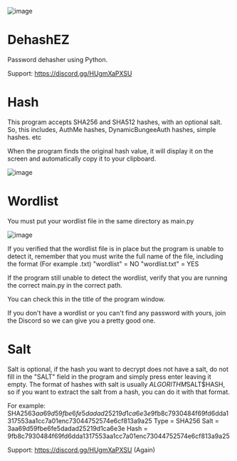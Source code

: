 ![image](https://github.com/user-attachments/assets/445aa3b4-decc-4003-a023-4db7dfd36fe8)

# DehashEZ

Password dehasher using Python.

Support: https://discord.gg/HUgmXaPXSU


# Hash

This program accepts SHA256 and SHA512 hashes, with an optional salt.
So, this includes, AuthMe hashes, DynamicBungeeAuth hashes, simple hashes. etc

When the program finds the original hash value, it will display it on the screen and automatically copy it to your clipboard.

![image](https://github.com/user-attachments/assets/6ca3734a-a46b-408f-870f-be70c86d665b)



# Wordlist
You must put your wordlist file in the same directory as main.py

![image](https://github.com/user-attachments/assets/93f1779c-ca10-43cc-9f94-f95e2b1df013)


If you verified that the wordlist file is in place but the program is unable to detect it, remember that you must write the full name of the file, including the format (For example .txt)
"wordlist" = NO
"wordlist.txt" = YES

If the program still unable to detect the wordlist, verify that you are running the correct main.py in the correct path. 

You can check this in the title of the program window.

If you don't have a wordlist or you can't find any password with yours, join the Discord so we can give you a pretty good one.


# Salt

Salt is optional, if the hash you want to decrypt does not have a salt, do not fill in the "SALT" field in the program and simply press enter leaving it empty.
The format of hashes with salt is usually $ALGORITHM$SALT$HASH, so if you want to extract the salt from a hash, you can do it with that format.

For example: SHA256$3aa69d59fbe6fe5dadad25219d1ca6e3e$9fb8c7930484f69fd6dda1317553aa1cc7a01enc73044752574e6cf813a9a25
Type = SHA256
Salt = 3aa69d59fbe6fe5dadad25219d1ca6e3e
Hash = 9fb8c7930484f69fd6dda1317553aa1cc7a01enc73044752574e6cf813a9a25




Support: https://discord.gg/HUgmXaPXSU (Again) 
